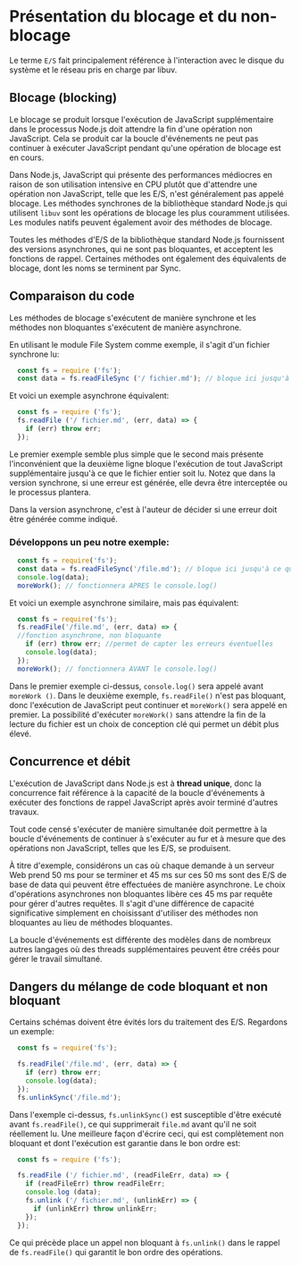 # Présentation du blocage et du non-blocage

Le terme `E/S` fait principalement référence à l'interaction avec le disque du système et le réseau pris en charge par libuv.

## Blocage (blocking)

Le blocage se produit lorsque l'exécution de JavaScript supplémentaire dans le processus Node.js doit attendre la fin d'une opération non JavaScript. Cela se produit car la boucle d'événements ne peut pas continuer à exécuter JavaScript pendant qu'une opération de blocage est en cours.

Dans Node.js, JavaScript qui présente des performances médiocres en raison de son utilisation intensive en CPU plutôt que d'attendre une opération non JavaScript, telle que les E/S, n'est généralement pas appelé blocage. 
Les méthodes synchrones de la bibliothèque standard Node.js qui utilisent `libuv` sont les opérations de blocage les plus couramment utilisées.
Les modules natifs peuvent également avoir des méthodes de blocage.

Toutes les méthodes d'E/S de la bibliothèque standard Node.js fournissent des versions asynchrones, qui ne sont pas bloquantes, et acceptent les fonctions de rappel. Certaines méthodes ont également des équivalents de blocage, dont les noms se terminent par Sync.

## Comparaison du code

Les méthodes de blocage s'exécutent de manière synchrone et les méthodes non bloquantes s'exécutent de manière asynchrone.

En utilisant le module File System comme exemple, il s'agit d'un fichier synchrone lu:

```js
  const fs = require ('fs');
  const data = fs.readFileSync ('/ fichier.md'); // bloque ici jusqu'à ce que le fichier soit lu
```

Et voici un exemple asynchrone équivalent:

```js
  const fs = require ('fs');
  fs.readFile ('/ fichier.md', (err, data) => {
    if (err) throw err;
  });
```

Le premier exemple semble plus simple que le second mais présente l'inconvénient que la deuxième ligne bloque l'exécution de tout JavaScript supplémentaire jusqu'à ce que le fichier entier soit lu. Notez que dans la version synchrone, si une erreur est générée, elle devra être interceptée ou le processus plantera.

Dans la version asynchrone, c'est à l'auteur de décider si une erreur doit être générée comme indiqué.

### Développons un peu notre exemple:

```js
  const fs = require('fs');
  const data = fs.readFileSync('/file.md'); // bloque ici jusqu'à ce que le fichier soit lu
  console.log(data);
  moreWork(); // fonctionnera APRES le console.log()
```

Et voici un exemple asynchrone similaire, mais pas équivalent:

```js
  const fs = require('fs');
  fs.readFile('/file.md', (err, data) => { 
  //fonction asynchrone, non bloquante
    if (err) throw err; //permet de capter les erreurs éventuelles
    console.log(data);
  });
  moreWork(); // fonctionnera AVANT le console.log()
```

Dans le premier exemple ci-dessus, `console.log()` sera appelé avant `moreWork ()`. 
Dans le deuxième exemple, `fs.readFile()` n'est pas bloquant, donc l'exécution de JavaScript peut continuer et `moreWork()` sera appelé en premier.
La possibilité d'exécuter `moreWork()` sans attendre la fin de la lecture du fichier est un choix de conception clé qui permet un débit plus élevé.

## Concurrence et débit

L'exécution de JavaScript dans Node.js est à **thread unique**, donc la concurrence fait référence à la capacité de la boucle d'événements à exécuter des fonctions de rappel JavaScript après avoir terminé d'autres travaux. 

Tout code censé s'exécuter de manière simultanée doit permettre à la boucle d'événements de continuer à s'exécuter au fur et à mesure que des opérations non JavaScript, telles que les E/S, se produisent.

À titre d'exemple, considérons un cas où chaque demande à un serveur Web prend 50 ms pour se terminer et 45 ms sur ces 50 ms sont des E/S de base de data qui peuvent être effectuées de manière asynchrone. Le choix d'opérations asynchrones non bloquantes libère ces 45 ms par requête pour gérer d'autres requêtes. Il s'agit d'une différence de capacité significative simplement en choisissant d'utiliser des méthodes non bloquantes au lieu de méthodes bloquantes.

La boucle d'événements est différente des modèles dans de nombreux autres langages où des threads supplémentaires peuvent être créés pour gérer le travail simultané.

## Dangers du mélange de code bloquant et non bloquant

Certains schémas doivent être évités lors du traitement des E/S. Regardons un exemple:

```js
  const fs = require('fs');

  fs.readFile('/file.md', (err, data) => {
    if (err) throw err;
    console.log(data);
  });
  fs.unlinkSync('/file.md');
```

Dans l'exemple ci-dessus, `fs.unlinkSync()` est susceptible d'être exécuté avant `fs.readFile()`, ce qui supprimerait `file.md` avant qu'il ne soit réellement lu. 
Une meilleure façon d'écrire ceci, qui est complètement non bloquant et dont l'exécution est garantie dans le bon ordre est:

```js
  const fs = require ('fs');

  fs.readFile ('/ fichier.md', (readFileErr, data) => {
    if (readFileErr) throw readFileErr;
    console.log (data);
    fs.unlink ('/ fichier.md', (unlinkErr) => {
      if (unlinkErr) throw unlinkErr;
    });
  });
```

Ce qui précède place un appel non bloquant à `fs.unlink()` dans le rappel de `fs.readFile()` qui garantit le bon ordre des opérations.
